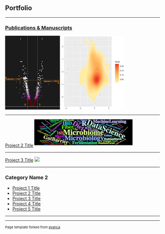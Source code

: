 ## Portfolio

---

### [Publications & Manuscripts](/Publication_Manuscripts)

<img src="images/Volcano.png?raw=true"/> <img src="images/Density.png?raw=true"/>



---
[Project 2 Title](/pdf/sample_presentation.pdf)
<img src="images/my_skill.png?raw=true"/>

---
[Project 3 Title](http://example.com/)
<img src="images/XXX.jpg?raw=true"/>

---

### Category Name 2

- [Project 1 Title](http://example.com/)
- [Project 2 Title](http://example.com/)
- [Project 3 Title](http://example.com/)
- [Project 4 Title](http://example.com/)
- [Project 5 Title](http://example.com/)

---




---
<p style="font-size:11px">Page template forked from <a href="https://github.com/evanca/quick-portfolio">evanca</a></p>
<!-- Remove above link if you don't want to attibute -->
